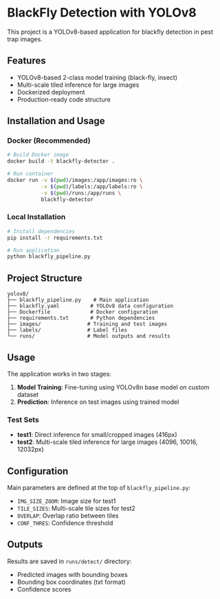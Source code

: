 # BlackFly Detection with YOLOv8

This project is a YOLOv8-based application for blackfly detection in pest trap images.

## Features

- YOLOv8-based 2-class model training (black-fly, insect)
- Multi-scale tiled inference for large images
- Dockerized deployment
- Production-ready code structure

## Installation and Usage

### Docker (Recommended)

```bash
# Build Docker image
docker build -t blackfly-detector .

# Run container
docker run -v $(pwd)/images:/app/images:ro \
           -v $(pwd)/labels:/app/labels:ro \
           -v $(pwd)/runs:/app/runs \
           blackfly-detector
```

### Local Installation

```bash
# Install dependencies
pip install -r requirements.txt

# Run application
python blackfly_pipeline.py
```

## Project Structure

```
yolov8/
├── blackfly_pipeline.py    # Main application
├── blackfly.yaml          # YOLOv8 data configuration
├── Dockerfile             # Docker configuration
├── requirements.txt       # Python dependencies
├── images/               # Training and test images
├── labels/               # Label files
└── runs/                 # Model outputs and results
```

## Usage

The application works in two stages:

1. **Model Training**: Fine-tuning using YOLOv8n base model on custom dataset
2. **Prediction**: Inference on test images using trained model

### Test Sets

- **test1**: Direct inference for small/cropped images (416px)
- **test2**: Multi-scale tiled inference for large images (4096, 10016, 12032px)

## Configuration

Main parameters are defined at the top of `blackfly_pipeline.py`:

- `IMG_SIZE_ZOOM`: Image size for test1
- `TILE_SIZES`: Multi-scale tile sizes for test2
- `OVERLAP`: Overlap ratio between tiles
- `CONF_THRES`: Confidence threshold

## Outputs

Results are saved in `runs/detect/` directory:

- Predicted images with bounding boxes
- Bounding box coordinates (txt format)
- Confidence scores
